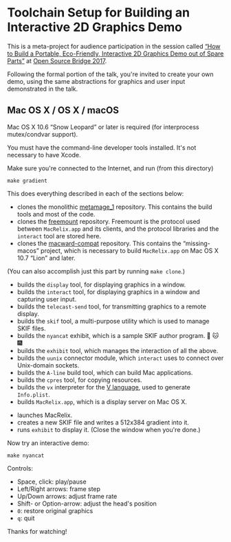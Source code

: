 Toolchain Setup for Building an Interactive 2D Graphics Demo
============================================================

This is a meta-project for audience participation in the session called
[“How to Build a Portable, Eco-Friendly, Interactive 2D Graphics Demo out of Spare Parts”][session]
at [Open Source Bridge 2017][osb2017].

[session]:  <http://opensourcebridge.org/sessions/2077>
[osb2017]:  <http://opensourcebridge.org/y2017/>

Following the formal portion of the talk, you're invited to create your own demo,
using the same abstractions for graphics and user input demonstrated in the talk.

Mac OS X / OS X / macOS
-----------------------

Mac OS X 10.6 “Snow Leopard” or later is required
(for interprocess mutex/condvar support).

You must have the command-line developer tools installed.
It's not necessary to have Xcode.

Make sure you're connected to the Internet, and run (from this directory)

	make gradient

This does everything described in each of the sections below:

* clones the monolithic [metamage_1][] repository.
This contains the build tools and most of the code.
* clones the [freemount][] repository.
Freemount is the protocol used between `MacRelix.app` and its clients,
and the protocol libraries and the `interact` tool are stored here.
* clones the [macward-compat][] repository.
This contains the “missing-macos” project,
which is necessary to build `MacRelix.app` on Mac OS X 10.7 “Lion” and later.

[metamage_1]:       <https://github.com/jjuran/metamage_1>
[freemount]:        <https://github.com/jjuran/freemount>
[macward-compat]:   <https://github.com/jjuran/macward-compat>

(You can also accomplish just this part by running `make clone`.)

* builds the `display` tool, for displaying graphics in a window.
* builds the `interact` tool, for displaying graphics in a window and capturing user input.
* builds the `telecast-send` tool, for transmitting graphics to a remote display.
* builds the `skif` tool, a multi-purpose utility which is used to manage SKIF files.
* builds the `nyancat` exhibit, which is a sample SKIF author program. 🌈 🐱 🎆
* builds the `exhibit` tool, which manages the interaction of all the above.
* builds the `uunix` connector module, which `interact` uses to connect over Unix-domain sockets.
* builds the `A-line` build tool, which can build Mac applications.
* builds the `cpres` tool, for copying resources.
* builds the `vx` interpreter for the [V language][V], used to generate `Info.plist`.
* builds `MacRelix.app`, which is a display server on Mac OS X.

[V]:  <https://www.vcode.org/>

* launches MacRelix.
* creates a new SKIF file and writes a 512x384 gradient into it.
* runs `exhibit` to display it.  (Close the window when you're done.)

Now try an interactive demo:

	make nyancat

Controls:

* Space, click: play/pause
* Left/Right arrows: frame step
* Up/Down arrows: adjust frame rate
* Shift- or Option-arrow: adjust the head's position
* `0`: restore original graphics
* `q`: quit

Thanks for watching!
